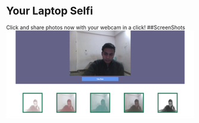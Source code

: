 # Your Laptop Selfi
Click and share photos now with your webcam in a click!
##ScreenShots
![Your web {Selfi}](https://raw.githubusercontent.com/amarlearning/YourLaptop-Selfi-/master/img/selfi.jpg)
